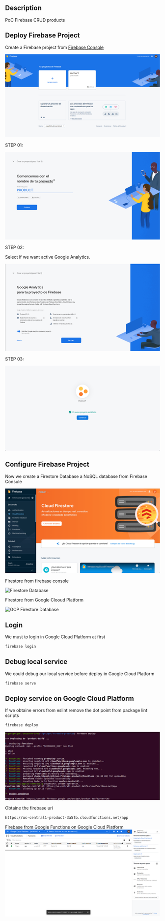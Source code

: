 ## Description
PoC Firebase CRUD products

## Deploy Firebase Project

Create a Firebase project from [Firebase Console](https://console.firebase.google.com/)

![Firebase Console](captures/firebase_console.png "Firebase Console")

STEP 01:

![Firebase project name](captures/firebase_project_name.png "Firebase project name")

STEP 02:

Select if we want active Google Analytics.

![Firebase Google Analytics](captures/firebase_google_analytics.png "Firebase Google Analytics")

STEP 03:

![Firebase Project Confirmation](captures/firebase_project_confirmation.png "Firebase Project Confirmation")

## Configure Firebase Project

Now we create a Firestore Database a NoSQL database from Firebase Console

![Firebase Firestore Database](captures/firebase_firestore_creation.png "Firebase Firestore Database")

Firestore from firebase console

![Firestore Database](captures/firestore_database.png "Firestore 
Database")

Firestore from Google Clooud Platform

![GCP Firestore Database](captures/gcp_firestore_database.png "GCP Firestore 
Database")

## Login

We must to login in Google Cloud Platform at first

```sh
firebase login
```

## Debug local service

We could debug our local service before deploy in Google Cloud Platform

```sh
firebase serve
```

## Deploy service on Google Cloud Platform

If we obtaine errors from eslint remove the dot point from package lint scripts
```sh
firebase deploy
```

![Firebase Deployment](captures/firebase_deploy.png "Firebase Deployment")

Obtaine the firebase uri

```sh
https://us-central1-product-3a5fb.cloudfunctions.net/app
```

Firebase from Google Functions on Google Cloud Platform
![Google Functions GCP](captures/firebase_gcp.png "Google Functions GCP")